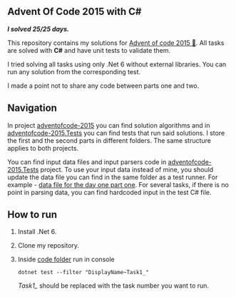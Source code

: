 ## Advent Of Code 2015 with C#

__*I solved 25/25 days.*__

This repository contains my solutions for [Advent of code 2015 🎄](https://adventofcode.com/2015). All tasks are solved with **C#** and have unit tests to validate them. 

I tried solving all tasks using only .Net 6 without external libraries. You can run any solution from the corresponding test. 

I made a point not to share any code between parts one and two.

## Navigation
In project [adventofcode-2015](./code/adventofcode-2015) you can find solution algorithms and in [adventofcode-2015.Tests](./code/adventofcode-2015.Tests) you can find tests that run said solutions. I store the first and the second parts in different folders. The same structure applies to both projects.

You can find input data files and input parsers code in [adventofcode-2015.Tests](./code/adventofcode-2015.Tests) project. To use your input data instead of mine, you should update the data file you can find in the same folder as a test runner. For example - [data file for the day one part one](./code/adventofcode-2015.Tests/Task1/Data.txt). For several tasks, if there is no point in parsing data, you can find hardcoded input in the test C# file. 

## How to run
1) Install .Net 6.
2) Clone my repository.
3) Inside [code folder](./code) run in console

    `dotnet test --filter "DisplayName~Task1_"`

    *Task1_* should be replaced with the task number you want to run.
